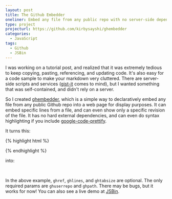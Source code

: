 ```yaml
---
layout: post
title: The Github Embedder
oneliner: Embed any file from any public repo with no server-side dependencies!
type: project
projecturl: https://github.com/kirbysayshi/ghembedder 
categories:
  - JavaScript
tags:
  - Github
  - JSBin
---
```


I was working on a tutorial post, and realized that it was extremely tedious to keep copying, pasting, referencing, and updating code. It's also easy for a code sample to make your markdown very cluttered. There are server-side scripts and services ([gist-it][] comes to mind), but I wanted something that was self-contained, and didn't rely on a server.

So I created [ghembedder][], which is a simple way to declaratively embed any file from any public Github repo into a web page for display purposes. It can embed specific lines from a file, and can even show only a specific revision of the file. It has no hard external dependencies, and can even do syntax highlighting if you include [google-code-prettify][].

It turns this:

{% highlight html %}
<div data-ghuserrepo="kirbysayshi/ghembedder"
    data-ghpath="src/ghembedder.js"
    data-ghref="5821e203cd02cf1455d65345989896225c4cee50"
    data-ghlines="329-348"
    data-ghtabsize="2">
</div>
{% endhighlight %}

into:

<div class="highlight" data-ghuserrepo="kirbysayshi/ghembedder"
	data-ghpath="src/ghembedder.js"
	data-ghref="5821e203cd02cf1455d65345989896225c4cee50"
	data-ghlines="329-348"
	data-ghtabsize="2">&nbsp;
</div>

In the above example, `ghref`, `ghlines`, and `ghtabsize` are optional. The only required params are `ghuserrepo` and `ghpath`. There may be bugs, but it works for now! You can also see a live demo at [JSBin][].

[ghembedder]: https://github.com/kirbysayshi/ghembedder
[google-code-prettify]: https://code.google.com/p/google-code-prettify/
[JSBin]: http://jsbin.com/ekises/latest
[gist-it]: http://gist-it.appspot.com/
